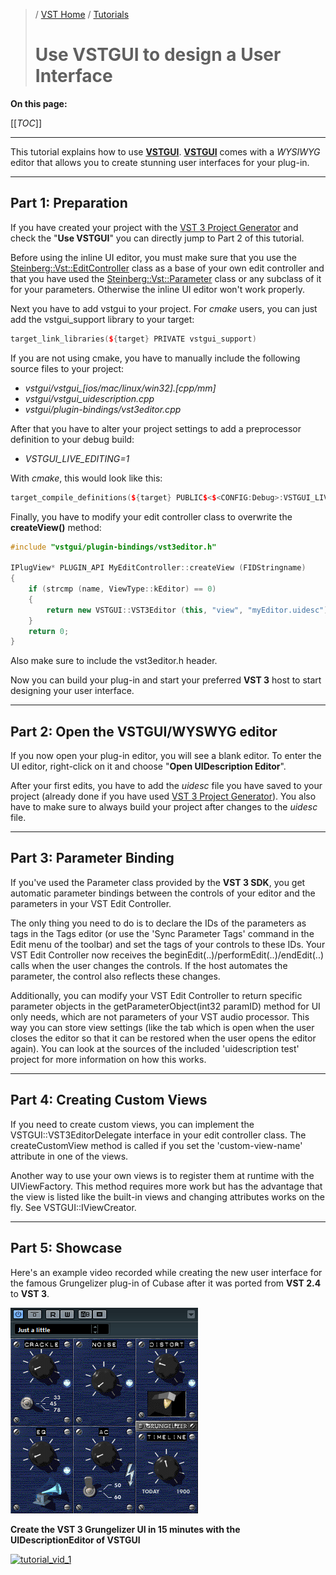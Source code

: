 >/ [VST Home](../index.md) / [Tutorials](../Tutorials/Index.md)
>
># Use VSTGUI to design a User Interface

**On this page:**

[[_TOC_]]

---

This tutorial explains how to use [**VSTGUI**](../What+is+the+VST+3+SDK/VSTGUI.md). [**VSTGUI**](../What+is+the+VST+3+SDK/VSTGUI.md) comes with a *WYSIWYG* editor that allows you to create stunning user interfaces for your plug-in.

---

## Part 1: Preparation

If you have created your project with the [VST 3 Project Generator](../What+is+the+VST+3+SDK/Project+Generator.md) and check the "**Use VSTGUI**" you can directly jump to Part 2 of this tutorial.

Before using the inline UI editor, you must make sure that you use the [Steinberg::Vst::EditController](https://steinbergmedia.github.io/vst3_doc/vstsdk/classSteinberg_1_1Vst_1_1EditController.html) class as a base of your own edit controller and that you have used the [Steinberg::Vst::Parameter](https://steinbergmedia.github.io/vst3_doc/vstsdk/classSteinberg_1_1Vst_1_1Parameter.html) class or any subclass of it for your parameters.
Otherwise the inline UI editor won't work properly.

Next you have to add vstgui to your project. For *cmake* users, you can just add the vstgui_support library to your target:

``` c++
target_link_libraries(${target} PRIVATE vstgui_support)
```

If you are not using cmake, you have to manually include the following source files to your project:

- *vstgui/vstgui_[ios/mac/linux/win32].[cpp/mm]*
- *vstgui/vstgui_uidescription.cpp*
- *vstgui/plugin-bindings/vst3editor.cpp*

After that you have to alter your project settings to add a preprocessor definition to your debug build:

- *VSTGUI_LIVE_EDITING=1*

With *cmake*, this would look like this:

``` c++
target_compile_definitions(${target} PUBLIC$<$<CONFIG:Debug>:VSTGUI_LIVE_EDITING=1>)
```

Finally, you have to modify your edit controller class to overwrite the **createView()** method:

``` c++
#include "vstgui/plugin-bindings/vst3editor.h"

IPlugView* PLUGIN_API MyEditController::createView (FIDStringname)
{
    if (strcmp (name, ViewType::kEditor) == 0)
    {
        return new VSTGUI::VST3Editor (this, "view", "myEditor.uidesc");
    }
    return 0;
}
```

Also make sure to include the vst3editor.h header.

Now you can build your plug-in and start your preferred **VST 3** host to start designing your user interface.

---

## Part 2: Open the VSTGUI/WYSWYG editor

If you now open your plug-in editor, you will see a blank editor. To enter the UI editor, right-click on it and choose "**Open UIDescription Editor**".

After your first edits, you have to add the *uidesc* file you have saved to your project (already done if you have used [VST 3 Project Generator](../What+is+the+VST+3+SDK/Project+Generator.md)). You also have to make sure to always build your project after changes to the *uidesc* file.

---

## Part 3: Parameter Binding

If you've used the Parameter class provided by the **VST 3 SDK**, you get automatic parameter bindings between the controls of your editor and the parameters in your VST Edit Controller.

The only thing you need to do is to declare the IDs of the parameters as tags in the Tags editor (or use the 'Sync Parameter Tags' command in the Edit menu of the toolbar) and set the tags of your controls to these IDs. Your VST Edit Controller now receives the beginEdit(..)/performEdit(..)/endEdit(..) calls when the user changes the controls. If the host automates the parameter, the control also reflects these changes.

Additionally, you can modify your VST Edit Controller to return specific parameter objects in the getParameterObject(int32 paramID) method for UI only needs, which are not parameters of your VST audio processor. This way you can store view settings (like the tab which is open when the user closes the editor so that it can be restored when the user opens the editor again). You can look at the sources of the included 'uidescription test' project for more information on how this works.

---

## Part 4: Creating Custom Views

If you need to create custom views, you can implement the VSTGUI::VST3EditorDelegate interface in your edit controller class. The createCustomView method is called if you set the 'custom-view-name' attribute in one of the views.

Another way to use your own views is to register them at runtime with the UIViewFactory. This method requires more work but has the advantage that the view is listed like the built-in views and changing attributes works on the fly. See VSTGUI::IViewCreator.

---

## Part 5: Showcase

Here's an example video recorded while creating the new user interface for the famous Grungelizer plug-in of Cubase after it was ported from **VST 2.4** to **VST 3**.

![tutorials_5](../../resources/tutorials_5.png)

**Create the VST 3 Grungelizer UI in 15 minutes with the UIDescriptionEditor of VSTGUI**

[![tutorial_vid_1](https://i.ytimg.com/vi/0zFT6bo2Dig/maxresdefault.jpg)](https://www.youtube.com/watch?v=0zFT6bo2Dig)
